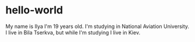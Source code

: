 # hello-world
My name is Ilya
I'm 19 years old.
I'm studying in National Aviation University.
I live in Bila Tserkva, but while I'm studying I live in Kiev.
